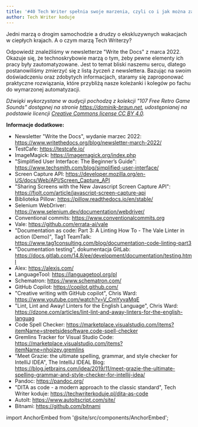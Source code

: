 ```yaml
---
title: '#40 Tech Writer spełnia swoje marzenia, czyli co i jak można zautomatyzować'
author: Tech Writer koduje
---
```


Jedni marzą o drogim samochodzie a drudzy o ekskluzywnych wakacjach w ciepłych krajach. A o czym marzą Tech Writerzy?

Odpowiedź znaleźliśmy w newsletterze "Write the Docs" z marca 2022. Okazuje się, że technoskrybowie marzą o tym, żeby pewne elementy ich pracy były zautomatyzowane. Jest to temat bliski naszemu sercu, dlatego postanowiliśmy zmierzyć się z listą życzeń z newslettera. Bazując na swoim doświadczeniu oraz zdobytych informacjach, staramy się zaproponować praktyczne rozwiązania, które przybliżą nasze koleżanki i kolegów po fachu do wymarzonej automatyzacji.

_Dźwięki wykorzystane w audycji pochodzą z kolekcji "107 Free Retro Game Sounds" dostępnej na stronie https://dominik-braun.net, udostępnianej na podstawie
licencji [Creative Commons license CC BY 4.0](https://creativecommons.org/licenses/by/4.0/)._

**Informacje dodatkowe:**

- Newsletter "Write the Docs", wydanie marzec 2022: https://www.writethedocs.org/blog/newsletter-march-2022/
- TestCafe: https://testcafe.io/
- ImageMagick: https://imagemagick.org/index.php
- "Simplified User Interface: The Beginner’s Guide": https://www.techsmith.com/blog/simplified-user-interface/
- Screen Capture API: https://developer.mozilla.org/en-US/docs/Web/API/Screen_Capture_API
- "Sharing Screens with the New Javascript Screen Capture API": https://fjolt.com/article/javascript-screen-capture-api
- Biblioteka Pillow: https://pillow.readthedocs.io/en/stable/
- Selenium WebDriver: https://www.selenium.dev/documentation/webdriver/
- Conventional commits: https://www.conventionalcommits.org
- Vale: https://github.com/errata-ai/vale
- "Documentation as code: Part 3: A Linting How To - The Vale Linter in action (Demo)", Tag1 TeamTalk: https://www.tag1consulting.com/blog/documentation-code-linting-part3
- "Documentation testing", dokumentacja GitLab: https://docs.gitlab.com/14.8/ee/development/documentation/testing.html
- Alex: https://alexjs.com/
- LanguageTool: https://languagetool.org/pl
- Schematron: https://www.schematron.com/
- GitHub Copilot: https://copilot.github.com/
- "Creative writing with GitHub copilot", Chris Ward: https://www.youtube.com/watch?v=V_CmYyvaMqE
- "Lint, Lint and Away! Linters for the English Language", Chris Ward: https://dzone.com/articles/lint-lint-and-away-linters-for-the-english-languag
- Code Spell Checker: https://marketplace.visualstudio.com/items?itemName=streetsidesoftware.code-spell-checker
- Gremlins Tracker for Visual Studio Code: https://marketplace.visualstudio.com/items?itemName=nhoizey.gremlins
- "Meet Grazie: the ultimate spelling, grammar, and style checker for IntelliJ IDEA", The IntelliJ IDEAL Blog: https://blog.jetbrains.com/idea/2019/11/meet-grazie-the-ultimate-spelling-grammar-and-style-checker-for-intellij-idea/
- Pandoc: https://pandoc.org/
- "DITA as code - a modern approach to the classic standard", Tech Writer koduje: https://techwriterkoduje.pl/dita-as-code
- AutoIt: https://www.autoitscript.com/site/
- Bitnami: https://github.com/bitnami

import AnchorEmbed from '@site/src/components/AnchorEmbed';

<AnchorEmbed episodeId="40-Tech-Writer-spenia-swoje-marzenia--czyli-co-i-jak-mona-zautomatyzowa-e1foo3d" />
